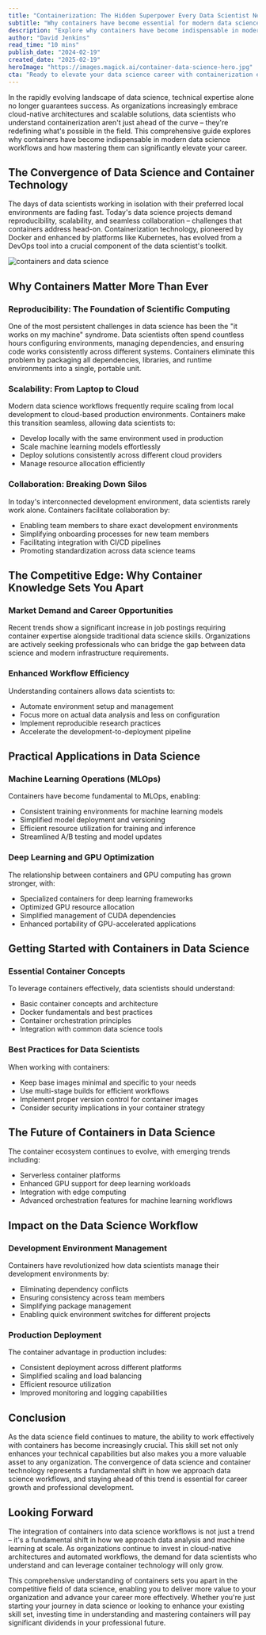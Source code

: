 ```yaml
---
title: "Containerization: The Hidden Superpower Every Data Scientist Needs in 2024"
subtitle: "Why containers have become essential for modern data science workflows"
description: "Explore why containers have become indispensable in modern data science workflows and how mastering them can significantly elevate your career. Learn about their impact on reproducibility, scalability, collaboration, and more in the field of data science."
author: "David Jenkins"
read_time: "10 mins"
publish_date: "2024-02-19"
created_date: "2025-02-19"
heroImage: "https://images.magick.ai/container-data-science-hero.jpg"
cta: "Ready to elevate your data science career with containerization expertise? Follow us on LinkedIn for more cutting-edge insights and best practices in data science and container technology."
---
```


In the rapidly evolving landscape of data science, technical expertise alone no longer guarantees success. As organizations increasingly embrace cloud-native architectures and scalable solutions, data scientists who understand containerization aren't just ahead of the curve – they're redefining what's possible in the field. This comprehensive guide explores why containers have become indispensable in modern data science workflows and how mastering them can significantly elevate your career.

## The Convergence of Data Science and Container Technology

The days of data scientists working in isolation with their preferred local environments are fading fast. Today's data science projects demand reproducibility, scalability, and seamless collaboration – challenges that containers address head-on. Containerization technology, pioneered by Docker and enhanced by platforms like Kubernetes, has evolved from a DevOps tool into a crucial component of the data scientist's toolkit.

![containers and data science](https://i.magick.ai/PIXE/1738406181190_magick_img.webp)

## Why Containers Matter More Than Ever

### Reproducibility: The Foundation of Scientific Computing

One of the most persistent challenges in data science has been the "it works on my machine" syndrome. Data scientists often spend countless hours configuring environments, managing dependencies, and ensuring code works consistently across different systems. Containers eliminate this problem by packaging all dependencies, libraries, and runtime environments into a single, portable unit.

### Scalability: From Laptop to Cloud

Modern data science workflows frequently require scaling from local development to cloud-based production environments. Containers make this transition seamless, allowing data scientists to:
- Develop locally with the same environment used in production
- Scale machine learning models effortlessly
- Deploy solutions consistently across different cloud providers
- Manage resource allocation efficiently

### Collaboration: Breaking Down Silos

In today's interconnected development environment, data scientists rarely work alone. Containers facilitate collaboration by:
- Enabling team members to share exact development environments
- Simplifying onboarding processes for new team members
- Facilitating integration with CI/CD pipelines
- Promoting standardization across data science teams

## The Competitive Edge: Why Container Knowledge Sets You Apart

### Market Demand and Career Opportunities

Recent trends show a significant increase in job postings requiring container expertise alongside traditional data science skills. Organizations are actively seeking professionals who can bridge the gap between data science and modern infrastructure requirements.

### Enhanced Workflow Efficiency

Understanding containers allows data scientists to:
- Automate environment setup and management
- Focus more on actual data analysis and less on configuration
- Implement reproducible research practices
- Accelerate the development-to-deployment pipeline

## Practical Applications in Data Science

### Machine Learning Operations (MLOps)

Containers have become fundamental to MLOps, enabling:
- Consistent training environments for machine learning models
- Simplified model deployment and versioning
- Efficient resource utilization for training and inference
- Streamlined A/B testing and model updates

### Deep Learning and GPU Optimization

The relationship between containers and GPU computing has grown stronger, with:
- Specialized containers for deep learning frameworks
- Optimized GPU resource allocation
- Simplified management of CUDA dependencies
- Enhanced portability of GPU-accelerated applications

## Getting Started with Containers in Data Science

### Essential Container Concepts

To leverage containers effectively, data scientists should understand:
- Basic container concepts and architecture
- Docker fundamentals and best practices
- Container orchestration principles
- Integration with common data science tools

### Best Practices for Data Scientists

When working with containers:
- Keep base images minimal and specific to your needs
- Use multi-stage builds for efficient workflows
- Implement proper version control for container images
- Consider security implications in your container strategy

## The Future of Containers in Data Science

The container ecosystem continues to evolve, with emerging trends including:
- Serverless container platforms
- Enhanced GPU support for deep learning workloads
- Integration with edge computing
- Advanced orchestration features for machine learning workflows

## Impact on the Data Science Workflow

### Development Environment Management

Containers have revolutionized how data scientists manage their development environments by:
- Eliminating dependency conflicts
- Ensuring consistency across team members
- Simplifying package management
- Enabling quick environment switches for different projects

### Production Deployment

The container advantage in production includes:
- Consistent deployment across different platforms
- Simplified scaling and load balancing
- Efficient resource utilization
- Improved monitoring and logging capabilities

## Conclusion

As the data science field continues to mature, the ability to work effectively with containers has become increasingly crucial. This skill set not only enhances your technical capabilities but also makes you a more valuable asset to any organization. The convergence of data science and container technology represents a fundamental shift in how we approach data science workflows, and staying ahead of this trend is essential for career growth and professional development.

## Looking Forward

The integration of containers into data science workflows is not just a trend – it's a fundamental shift in how we approach data analysis and machine learning at scale. As organizations continue to invest in cloud-native architectures and automated workflows, the demand for data scientists who understand and can leverage container technology will only grow.

This comprehensive understanding of containers sets you apart in the competitive field of data science, enabling you to deliver more value to your organization and advance your career more effectively. Whether you're just starting your journey in data science or looking to enhance your existing skill set, investing time in understanding and mastering containers will pay significant dividends in your professional future.